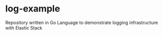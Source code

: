 # log-example
Repository written in Go Language to demonstrate logging infrastructure with Elastic Stack
